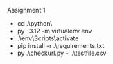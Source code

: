 Assignment 1

* cd .\python\
* py -3.12 -m virtualenv env
* .\env\Scripts\activate
* pip install -r .\requirements.txt
* py .\checkurl.py -i .\testfile.csv
